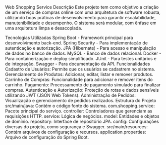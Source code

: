 Web Shopping Service
Descrição
Este projeto tem como objetivo a criação de um serviço de compras online com uma arquitetura de software robusta, utilizando boas práticas de desenvolvimento para garantir escalabilidade, manutenibilidade e desempenho. O sistema será modular, com ênfase em uma arquitetura limpa e desacoplada.

Tecnologias Utilizadas
Spring Boot - Framework principal para desenvolvimento back-end.
Spring Security - Para implementação de autenticação e autorização.
JPA (Hibernate) - Para acesso e manipulação de dados no banco de dados.
MySQL - Banco de dados relacional.
Docker - Para containerização e deploy simplificado.
JUnit - Para testes unitários e de integração.
Swagger - Para documentação da API.
Funcionalidades
Cadastro de Usuários: Permite que os usuários se cadastrem no sistema.
Gerenciamento de Produtos: Adicionar, editar, listar e remover produtos.
Carrinho de Compras: Funcionalidade para adicionar e remover itens do carrinho.
Pagamento: Processamento de pagamento simulado para finalizar compras.
Autenticação e Autorização: Proteção de rotas e dados sensíveis utilizando JWT (JSON Web Tokens).
Administração de Pedidos: Visualização e gerenciamento de pedidos realizados.
Estrutura do Projeto
src/main/java: Contém o código fonte do sistema.
com.shopping.service: Pacote principal do serviço.
controller: Controladores que gerenciam as requisições HTTP.
service: Lógica de negócios.
model: Entidades e objetos de domínio.
repository: Interface de repositório JPA.
config: Configurações diversas do projeto, como segurança e Swagger.
src/main/resources: Contém arquivos de configuração e recursos.
application.properties: Arquivo de configuração do Spring Boot.
